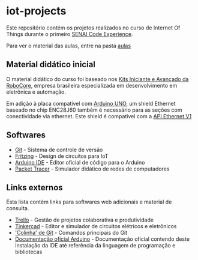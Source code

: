 # iot-projects

Este repositório contém os projetos realizados no curso de Internet Of Things durante o primeiro [SENAI Code Experience](https://codexp.sp.senai.br/).

Para ver o material das aulas, entre na pasta [aulas](./aulas/)

## Material didático inicial

O material didático do curso foi baseado nos [Kits Iniciante e Avançado da RoboCore](https://www.robocore.net/loja/produtos/arduino-master-kit.html), empresa brasileira especializada em desenvolvimento em eletrônica e automação.

Em adição à placa compatível com [Arduino UNO](https://store.arduino.cc/usa/arduino-uno-rev3), um shield Ethernet baseado no chip ENC28J60 também é necessário para as seções com conectividade via ethernet. Este shield é compativel com a [API Ethernet V1](https://www.arduino.cc/en/Reference/Ethernet)

## Softwares

- [Git](https://git-scm.com/) - Sistema de controle de versão
- [Fritzing](http://fritzing.org/) - Design de circuitos para IoT
- [Arduino IDE](https://www.arduino.cc/en/Main/Software) - Editor oficial de código para o Arduino
- [Packet Tracer](https://www.netacad.com/courses/packet-tracer-download/) - Simulador didático de redes de computadores

## Links externos

Esta lista contém links para softwares web adicionais e material de consulta.

- [Trello](http://trello.com) - Gestão de projetos colaborativa e produtividade
- [Tinkercad](https://www.tinkercad.com/) - Editor e simulador de circuitos elétricos e eletrônicos
- ['Colinha' de Git](https://www.git-tower.com/blog/git-cheat-sheet-pt) - Comandos principais do Git
- [Documentação oficial Arduino](https://www.arduino.cc/en/Main/Docs) - Documentação oficial contendo deste instalação da IDE até referência da linguagem de programação e bibliotecas
